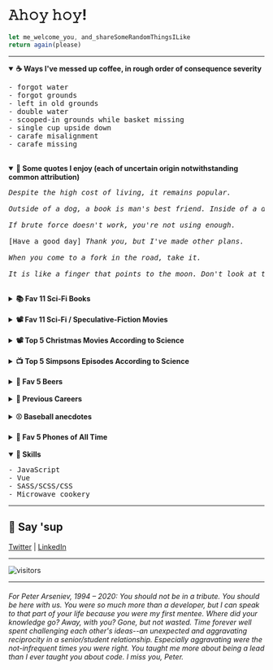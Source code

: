 <h1>𝙰𝚑𝚘𝚢 𝚑𝚘𝚢!</h1>

```javascript
let me_welcome_you, and_shareSomeRandomThingsILike
return again(please)
```

<hr>

<details id="" open>
	<summary>
		<strong>☕ Ways I've messed up coffee, in rough order of consequence severity</strong>
	</summary>
	<span>
		<pre>
- forgot water
- forgot grounds
- left in old grounds
- double water
- scooped-in grounds while basket missing
- single cup upside down
- carafe misalignment
- carafe missing
</pre>
</span>
</details>

<br />

<details id="" open>
	<summary>
		<strong>💬 Some quotes I enjoy (each of uncertain origin notwithstanding common
			attribution)</strong>
	</summary>
	<span>
<pre>
<em>Despite the high cost of living, it remains popular.</em><br>
<em>Outside of a dog, a book is man's best friend. Inside of a dog, it's too dark to read.</em><br>
<em>If brute force doesn't work, you're not using enough.</em><br>
[Have a good day] <em>Thank you, but I've made other plans.</em><br>
<em>When you come to a fork in the road, take it.</em><br>
<em>It is like a finger that points to the moon. Don't look at the finger, or you will miss all the heavenly glory.</em>
</pre>
</span>
</details>

<br />


<details id="">
	<summary>
		<strong>📚 Fav 11 Sci-Fi Books</strong>
	</summary>
	<span>
<pre>
|---------------------------------|----------------------|-------------|
| TITLE                           | AUTHOR               | SUBGENRE(S) |
|---------------------------------|----------------------|-------------|
| On the Beach                    | Nevil Shute          |             |
|---------------------------------|----------------------|-------------|
| Level 7                         | Mordecai Roshwald    |             |
|---------------------------------|----------------------|-------------|
| Doomsday Book                   | Connie Willis        |             |
|---------------------------------|----------------------|-------------|
| A Canticle for Leibowitz        | Walter M. Miller Jr. |             |
|---------------------------------|----------------------|-------------|
| Ender's Game                    | Orson Scott Card     |             |
|---------------------------------|----------------------|-------------|
| Down & Out in the Magic Kingdom | Cory Doctorow        |             |
|---------------------------------|----------------------|-------------|
| The Naked Sun                   | Isaac Asimov         |             |
|---------------------------------|----------------------|-------------|
| The Martian Chronicles          | Ray Bradbury         |             |
|---------------------------------|----------------------|-------------|
| The Sparrow                     | Mary Doria Russell   |             |
|---------------------------------|----------------------|-------------|
| Emphyrio                        | Jack Vance           |             |
|---------------------------------|----------------------|-------------|
| The Book of Strange New Things  | Michel Faber         |             |
|---------------------------------|----------------------|-------------|
</pre>
</span>
</details>

<br />

<details id="">
	<summary>
		<strong>📽️ Fav 11 Sci-Fi / Speculative-Fiction Movies</strong>
	</summary>
	<span>
<pre>
|---------------------|----------------------------------|
| TITLE               | SUBGENRE(S)                      |
|---------------------|----------------------------------|
| Twelve Monkeys      | Time travel, Post apocalyptic    |
|---------------------|----------------------------------|
| Attack the Block    | Invasion, Comedy                 |
|---------------------|----------------------------------|
| Moon                | Dystopic                         |
|---------------------|----------------------------------|
| Ex Machina          | AI                               |
|---------------------|----------------------------------|
| Sorry to Bother You | Dystopic, Dark comedy            |
|---------------------|----------------------------------|
| Blade Runner        | Noir, AI, Dystopic               |
|---------------------|----------------------------------|
| Ad Astra            | Sadstronaut                      |
|---------------------|----------------------------------|
| The Vast of Night   | UFOs, Retro                      |
|---------------------|----------------------------------|
| Mother              | Post apocalyptic, AI             |
|---------------------|----------------------------------|
| Okja                | Dark comedy                      |
|---------------------|----------------------------------|
| Demolition Man      | Human popsicle, Comedy, Dystopic |
|---------------------|----------------------------------|
</pre>
</span>
</details>

<br />

<details id="">
	<summary>
		<strong>📽️ Top 5 Christmas Movies According to Science</strong>
	</summary>
	<span>
		<pre>
- The Night Before
- Scrooged
- Muppet Christmas Carol
- Gremlins (yes)
- Die Hard (yippee-ki-yay, motherfucker)
</pre>
</span>
</details>

<br />

<details id="">
	<summary>
		<strong> 📺 Top 5 Simpsons Episodes According to Science</strong>
	</summary>
	<span>
		<pre>
- New Kid on the Block
- Rosebud
- Last Exit to Springfield
- Duffless
- Whacking Day
</pre>
	</span>
</details>

<br />

<details id="">
	<summary>
		<strong>🍺 Fav 5 Beers</strong>
	</summary>
	<span>
		<pre>
- Big Wave, Kona
- SO-LO, Goose Island
- Down to Earth, 21st Amendment
- Mango Even Keel, Ballast Point
- Hop Hash Easy IPA, SweetWater</pre>
	</span>
</details>

<br />


<details id="">
	<summary><strong>💼 Previous Careers</strong></summary>
	<span>
		<pre>
- Baseball writer (Giants & A's)
- Newspaper publisher
- Summer dinner theater musical thespian (ok, two weekends of tips for a few summers might not quite qualify as a career)
- Spa reservations associate</pre>
	</span>
</details>

<br />

<details id="">
	<summary><strong>⚾ Baseball anecdotes</strong></summary>
	<span>
		<pre>
- David Ortiz stole my pen.
- Roger Clemens yelled at me.
- Greg Maddux gave me a great answer to a question at his 300th win press conference.
- Barry Bonds politely declined to answer a question and that night hit 660. Coincidence?
- Serendipitously saw the MLB debut of childhood teammate when he was announced as LA's reliever. I surprised him right back in the clubhouse!
- At a Chopt in Rosslyn, I saw this guy who looked like Bryce Harper and was wearing a beany and had distinctive mole under his eye--waaaa it WAS Bryce. "Bryce?"
"I'm eating."
It was early in the 2014 season when he was wasting at bats trying to bunt against a shift, and dammit I wanted to say something. But you don't presume to make suggestion to a world-class athlete--especially when starstruck. And, it's true--he was eating--albeit near the utensils in a counter-service high-output salad emporium.
So I said the truest thing instead, which was "I watch the game to see you swing." His countenance changed, a modest grin escaped, and he extended his fist for a glorious bump.
That night he tripled with the bases loaded! And, because Bryce, he dove into third--even though he'd just made the (April) game 6-1. On his head-first slide, he tore his left thumb.
But, with ZERO doubt, this is in no way my fault. Bryce, you see, only bats left handed. He throws, and bumps, with his right :-)
</pre>
	</span>
</details>

<br />

<details id="">
	<summary><strong>📱 Fav 5 Phones of All Time</strong></summary>
	<span>
		<pre>- Kyocera 6035
- Audiovox Thera
- Nokia n93i
- Siemens sx66
- Palm Pre</pre>
	</span>
</details>

<br />

<!--<span id="skills"></span>-->
<details id="" open>
	<summary><strong>🤹 Skills</strong></summary>
	<pre>
- JavaScript
- Vue
- SASS/SCSS/CSS
- Microwave cookery</pre>
</details>

<hr />

<h2>👋 Say 'sup</h2>
<a id="contact" href="https://twitter.com/neanderthalian" target="_blank">Twitter</a>
|
<a href="https://www.linkedin.com/in/jeremybatesdc/" target="_blank">LinkedIn</a>

<br />

<hr />

![visitors](https://visitor-badge.glitch.me/badge?page_id=jeremybatesdc)<hr />


<h6>For Peter Arseniev, 1994 – 2020: You should not be in a tribute. You
	should be here with us. You were so much more than a developer, but I can speak
	to that part of your life because you were my first mentee. Where did your
	knowledge go? Away, with you? Gone, but not wasted. Time forever well spent
	challenging each other's ideas--an unexpected and aggravating reciprocity in a
	senior/student relationship. Especially aggravating were the not-infrequent
	times you were right. You taught me more about being a lead than I ever taught
	you about code. I miss you, Peter.</h6>
